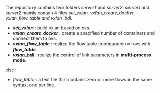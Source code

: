 The repository contains two folders *server1* and *server2*. *server1* and *server2* mainly contain 4 files *set_vxlan, vxlan_create_docker, vxlan_flow_table and vxlan_bdl*.
* ***set_vxlan*** : build vxlan based on ovs.
* ***vxlan_create_docker*** : create a specified number of containers and connect them to ovs.
* ***vxlan_flow_table*** :  realize the flow table configuration of ovs with ***flow_table***.
* ***vxlan_bdl*** : realize the control of link parameters in **multi-process mode**.

else :
* *flow_table* : a text file that contains zero or more flows in the same syntax, one per line.

